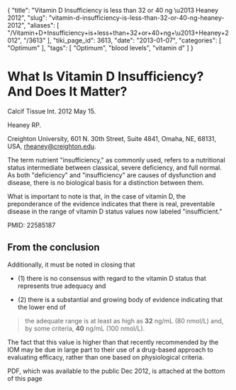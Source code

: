 {
    "title": "Vitamin D Insufficiency is less than 32 or 40 ng \u2013 Heaney 2012",
    "slug": "vitamin-d-insufficiency-is-less-than-32-or-40-ng-heaney-2012",
    "aliases": [
        "/Vitamin+D+Insufficiency+is+less+than+32+or+40+ng+\u2013+Heaney+2012",
        "/3613"
    ],
    "tiki_page_id": 3613,
    "date": "2013-01-07",
    "categories": [
        "Optimum"
    ],
    "tags": [
        "Optimum",
        "blood levels",
        "vitamin d"
    ]
}


# What Is Vitamin D Insufficiency? And Does It Matter?

Calcif Tissue Int. 2012 May 15. 

Heaney RP.

Creighton University, 601 N. 30th Street, Suite 4841, Omaha, NE, 68131, USA, rheaney@creighton.edu.

The term nutrient "insufficiency," as commonly used, refers to a nutritional status intermediate between classical, severe deficiency, and full normal. As both "deficiency" and "insufficiency" are causes of dysfunction and disease, there is no biological basis for a distinction between them. 

What is important to note is that, in the case of vitamin D, the preponderance of the evidence indicates that there is real, preventable disease in the range of vitamin D status values now labeled "insufficient."

PMID: 22585187

## From the conclusion

Additionally, it must be noted in closing that 

* (1) there is no consensus with regard to the vitamin D status that represents true adequacy and 

* (2) there is a substantial and growing body of evidence indicating that the lower end of

> the adequate range is at least as high as  **32**  ng/mL (80 nmol/L) and, by some criteria,  **40**  ng/mL (100 nmol/L).

The fact that this value is higher than that recently recommended by the IOM may be due in large part to their use of a drug-based approach to evaluating efficacy, rather than one based on physiological criteria.

PDF, which was available to the public Dec 2012, is attached at the bottom of this page